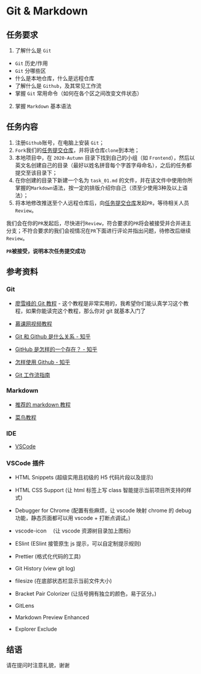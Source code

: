 # Git & Markdown

## 任务要求

1. 了解什么是 `Git`
+ `Git` 历史/作用
+ `Git` 分哪些区
+ 什么是本地仓库，什么是远程仓库
+ 了解什么是 `Github`，及其常见工作流
+ 掌握 `Git` 常用命令（如何在各个区之间改变文件状态）
2. 掌握 `Markdown` 基本语法

## 任务内容

1. 注册`Github`账号，在电脑上安装 `Git`；
2. `Fork`我们的[任务提交仓库](https://github.com/TECHF5VE/TechMap-Works)，并将该仓库`clone`到本地；
3. 本地项目中，在 `2020-Autumn` 目录下找到自己的小组（如 `Frontend`），然后以英文名创建自己的目录（最好以姓名拼音每个字首字母命名），之后的任务都提交至该目录下；
4. 在你创建的目录下新建一个名为 `task_01.md` 的文件，并在该文件中使用你所掌握的`Markdown`语法，按一定的排版介绍你自己（须至少使用3种及以上语法）；
5. 将本地修改推送至个人远程仓库后，向[任务提交仓库](https://github.com/TECHF5VE/TechMap-Works)发起`PR`，等待相关人员`Review`。

我们会在你的`PR`发起后，尽快进行`Review`，符合要求的`PR`将会被接受并合并进主分支；不符合要求的我们会视情况在`PR`下面进行评论并指出问题，待修改后继续`Review`。

**`PR`被接受，说明本次任务提交成功**


## 参考资料

### Git

+ [廖雪峰的 Git 教程](https://www.liaoxuefeng.com/wiki/896043488029600) - 这个教程是非常实用的，我希望你们能认真学习这个教程，如果你能读完这个教程，那么你对 git 就基本入门了

+ [慕课网视频教程](https://www.imooc.com/learn/1278)

+ [Git 和 Github 是什么关系 - 知乎](https://www.zhihu.com/question/21907548)

+ [GitHub 是怎样的一个存在？ - 知乎](https://www.zhihu.com/question/28976652)

+ [怎样使用 Github - 知乎](https://www.zhihu.com/question/20070065)

+ [Git 工作流指南](https://github.com/xirong/my-git/blob/master/git-workflow-tutorial.md)

### Markdown

+ [推荐的 markdown 教程](https://www.jianshu.com/p/191d1e21f7ed)

+ [菜鸟教程](https://www.runoob.com/markdown/md-tutorial.html)


### IDE

+ [VSCode](https://code.visualstudio.com/)

### VSCode 插件

- HTML Snippets (超级实用且初级的 H5 代码片段以及提示)

- HTML CSS Support (让 html 标签上写 class 智能提示当前项目所支持的样式)

- Debugger for Chrome (配置有些麻烦，让 vscode 映射 chrome 的 debug 功能，静态页面都可以用 vscode + 打断点调试。)

- vscode-icon 　(让 vscode 资源树目录加上图标)

- ESlint (ESlint 接管原生 js 提示，可以自定制提示规则)

- Prettier (格式化代码的工具)

- Git History (view git log)

- filesize (在底部状态栏显示当前文件大小)

- Bracket Pair Colorizer (让括号拥有独立的颜色，易于区分。)

- GitLens

- Markdown Preview Enhanced

- Explorer Exclude

## 结语

请在提问时注意礼貌，谢谢